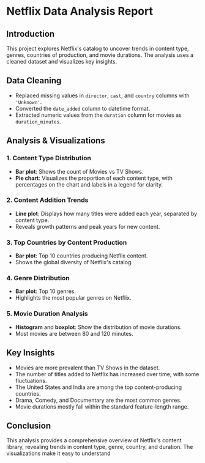 # Netflix Data Analysis Report

## Introduction

This project explores Netflix's catalog to uncover trends in content type, genres, countries of production, and movie durations. The analysis uses a cleaned dataset and visualizes key insights.

## Data Cleaning

- Replaced missing values in `director`, `cast`, and `country` columns with `'Unknown'`.
- Converted the `date_added` column to datetime format.
- Extracted numeric values from the `duration` column for movies as `duration_minutes`.

## Analysis & Visualizations

### 1. Content Type Distribution

- **Bar plot**: Shows the count of Movies vs TV Shows.
- **Pie chart**: Visualizes the proportion of each content type, with percentages on the chart and labels in a legend for clarity.

### 2. Content Addition Trends

- **Line plot**: Displays how many titles were added each year, separated by content type.
- Reveals growth patterns and peak years for new content.

### 3. Top Countries by Content Production

- **Bar plot**: Top 10 countries producing Netflix content.
- Shows the global diversity of Netflix's catalog.

### 4. Genre Distribution

- **Bar plot**: Top 10 genres.
- Highlights the most popular genres on Netflix.

### 5. Movie Duration Analysis

- **Histogram** and **boxplot**: Show the distribution of movie durations.
- Most movies are between 80 and 120 minutes.

## Key Insights

- Movies are more prevalent than TV Shows in the dataset.
- The number of titles added to Netflix has increased over time, with some fluctuations.
- The United States and India are among the top content-producing countries.
- Drama, Comedy, and Documentary are the most common genres.
- Movie durations mostly fall within the standard feature-length range.

## Conclusion

This analysis provides a comprehensive overview of Netflix's content library, revealing trends in content type, genre, country, and duration. The visualizations make it easy to understand